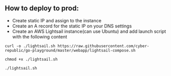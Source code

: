## How to deploy to prod:
- Create static IP and assign to the instance
- Create an A record for the static IP on your DNS settings
- Create an AWS Lightsail instance(can use Ubuntu) and add launch script with the following content
``` 
curl -o ./lightsail.sh https://raw.githubusercontent.com/cyber-republic/go-playground/master/webapp/lightsail-compose.sh

chmod +x ./lightsail.sh

./lightsail.sh
```
